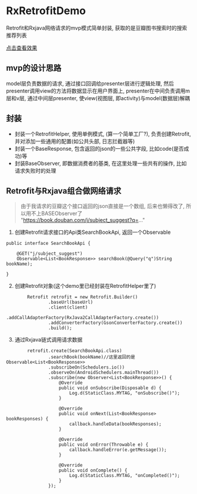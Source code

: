 ﻿# RxRetrofitDemo

Retrofit和Rxjava网络请求的mvp模式简单封装, 获取的是豆瓣图书搜索时的搜索推荐列表

<a href="https://publicpics-1252866204.cos.ap-chengdu.myqcloud.com/1546348507515_video%5B1%5D.gif" target="_blank">点击查看效果</a>

## mvp的设计思路
model层负责数据的请求, 通过接口回调给presenter层进行逻辑处理, 然后presenter调用view的方法将数据显示在用户界面上, presenter在中间负责调用m层和v层, 通过中间层presenter, 使view(视图层, 即activity)与model(数据层)解耦

## 封装
- 封装一个RetrofitHelper, 使用单例模式, (算一个简单工厂?), 负责创建Retrofit, 并对添加一些通用的配置(如公共头部, 日志拦截器等)
- 封装一个BaseResponse, 包含返回的json的一些公共字段, 比如code(是否成功)等
- 封装BaseObserver, 即数据消费者的基类, 在这里处理一些共有的操作, 比如请求失败时的处理

## Retrofit与Rxjava组合做网络请求

> 由于我请求的豆瓣这个接口返回的json直接是一个数组, 后来也懒得改了, 所以用不上BASEObserver了
> "https://book.douban.com/j/subject_suggest?q=..."

1. 创建Retrofit请求接口的Api类SearchBookApi, 返回一个Observable
```
public interface SearchBookApi {

    @GET("j/subject_suggest")
    Observable<List<BookResponse>> searchBook(@Query("q")String bookName);

}
```
2. 创建Retrofit对象(这个demo里已经封装在RetrofitHelper里了)
```
        Retrofit retrofit = new Retrofit.Builder()
                .baseUrl(baseUrl)
                .client(client)
                .addCallAdapterFactory(RxJava2CallAdapterFactory.create())
                .addConverterFactory(GsonConverterFactory.create())
                .build();
```
3. 通过Rxjava链式调用请求数据
```
        retrofit.create(SearchBookApi.class)
                .searchBook(bookName)//这里返回的是Observable<List<BookResponse>>
                .subscribeOn(Schedulers.io())
                .observeOn(AndroidSchedulers.mainThread())
                .subscribe(new Observer<List<BookResponse>>() {
                    @Override
                    public void onSubscribe(Disposable d) {
                        Log.d(StaticClass.MYTAG, "onSubscribe()");
                    }

                    @Override
                    public void onNext(List<BookResponse> bookResponses) {
                        callback.handleData(bookResponses);
                    }

                    @Override
                    public void onError(Throwable e) {
                        callback.handleError(e.getMessage());
                    }

                    @Override
                    public void onComplete() {
                        Log.d(StaticClass.MYTAG, "onCompleted()");
                    }
                });

```

